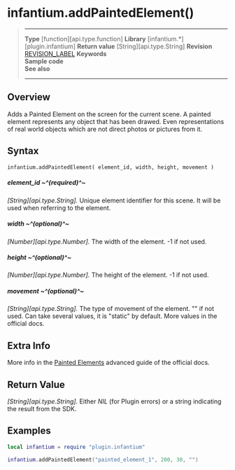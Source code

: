 # infantium.addPaintedElement()

> --------------------- ------------------------------------------------------------------------------------------
> __Type__              [function][api.type.function]
> __Library__           [infantium.*][plugin.infantium]
> __Return value__      [String][api.type.String]
> __Revision__          [REVISION_LABEL](REVISION_URL)
> __Keywords__          
> __Sample code__       
> __See also__          
> --------------------- ------------------------------------------------------------------------------------------


## Overview

Adds a Painted Element on the screen for the current scene. A painted element represents any object that has been drawed. Even representations of real world objects which are not direct photos or pictures from it.

## Syntax

	infantium.addPaintedElement( element_id, width, height, movement )


##### element_id ~^(required)^~
_[String][api.type.String]._ Unique element identifier for this scene. It will be used when referring to the element.

##### width ~^(optional)^~
_[Number][api.type.Number]._ The width of the element. -1 if not used.

##### height ~^(optional)^~
_[Number][api.type.Number]._ The height of the element. -1 if not used.

##### movement ~^(optional)^~
_[String][api.type.String]._ The type of movement of the element. "" if not used. Can take several values, it is "static" by default. More values in the official docs.


## Extra Info

More info in the [Painted Elements](http://infantium-sdk-docs.readthedocs.org/en/latest/advanced_guides/elements.html#painted-elements) advanced guide of the official docs.


## Return Value

_[String][api.type.String]._ Either *NIL* (for Plugin errors) or a string indicating the result from the SDK.


## Examples

``````lua
local infantium = require "plugin.infantium"

infantium.addPaintedElement("painted_element_1", 200, 30, "")
``````
